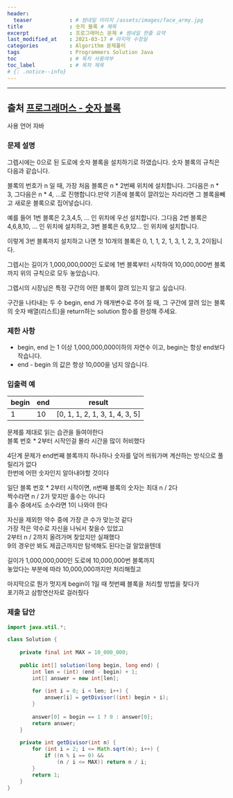 ```yaml
---
header:
  teaser            : # 썸네일 이미지 /assets/images/face_army.jpg
title               : 숫자 블록 # 제목
excerpt             : 프로그래머스 문제 # 썸네일 한줄 요약
last_modified_at    : 2021-03-17 # 마지막 수정일
categories          : Algorithm 문제풀이
tags                : Programmers Solution Java
toc                 : # 목차 사용여부
toc_label           : # 목차 제목
# {: .notice--info}
---
```


---
## 출처 [프로그래머스 - 숫자 블록](https://programmers.co.kr/learn/courses/30/lessons/12923)

사용 언어 자바

### 문제 설명
그렙시에는 0으로 된 도로에 숫자 블록을 설치하기로 하였습니다. 숫자 블록의 규칙은 다음과 같습니다.

블록의 번호가 n 일 때, 가장 처음 블록은 n * 2번째 위치에 설치합니다. 그다음은 n * 3, 그다음은 n * 4, ...로 진행합니다.만약 기존에 블록이 깔려있는 자리라면 그 블록을빼고 새로운 블록으로 집어넣습니다.

예를 들어 1번 블록은 2,3,4,5, ... 인 위치에 우선 설치합니다. 그다음 2번 블록은 4,6,8,10, ... 인 위치에 설치하고, 3번 블록은 6,9,12... 인 위치에 설치합니다.

이렇게 3번 블록까지 설치하고 나면 첫 10개의 블록은 0, 1, 1, 2, 1, 3, 1, 2, 3, 2이됩니다.

그렙시는 길이가 1,000,000,000인 도로에 1번 블록부터 시작하여 10,000,000번 블록까지 위의 규칙으로 모두 놓았습니다.

그렙시의 시장님은 특정 구간의 어떤 블록이 깔려 있는지 알고 싶습니다.

구간을 나타내는 두 수 begin, end 가 매개변수로 주어 질 때, 그 구간에 깔려 있는 블록의 숫자 배열(리스트)을 return하는 solution 함수를 완성해 주세요.

### 제한 사항
- begin, end 는 1 이상 1,000,000,000이하의 자연수 이고, begin는 항상 end보다 작습니다.
- end - begin 의 값은 항상 10,000을 넘지 않습니다.

### 입출력 예

| begin | end | result                         |
| ----- | --- | ------------------------------ |
| 1     | 10  | [0, 1, 1, 2, 1, 3, 1, 4, 3, 5] |

문제를 제대로 읽는 습관을 들여야한다  
블록 번호 * 2부터 시작인걸 몰라 시간을 많이 허비했다  

4단계 문제가 end번째 블록까지 하나하나 숫자를 덮어 씌워가며 계산하는 방식으로 풀릴리가 없다  
한번에 어떤 숫자인지 알아내야할 것이다  

일단 블록 번호 * 2부터 시작이면, n번째 블록의 숫자는 최대 n / 2다  
짝수라면 n / 2가 맞지만 홀수는 아니다  
홀수 중에서도 소수라면 1이 나와야 한다  

자신을 제외한 약수 중에 가장 큰 수가 맞는것 같다  
가장 작은 약수로 자신을 나눠서 찾을수 있었고  
2부터 n / 2까지 올려가며 찾았지만 실패했다  
9의 경우만 봐도 제곱근까지만 탐색해도 된다는걸 알았을텐데  

길이가 1,000,000,000인 도로에 10,000,000번 블록까지  
놓았다는 부분에 따라 10,000,000까지만 처리해줬고  

마지막으로 뭔가 멋지게 begin이 1일 때 첫번째 블록을 처리할 방법을 찾다가  
포기하고 삼항연산자로 걸러줬다  



### 제출 답안

```java
import java.util.*;

class Solution {
    
    private final int MAX = 10_000_000;
    
    public int[] solution(long begin, long end) {
        int len = (int) (end - begin) + 1;
        int[] answer = new int[len];
        
        for (int i = 0; i < len; i++) {
            answer[i] = getDivisor((int) begin + i);
        }
        
        answer[0] = begin == 1 ? 0 : answer[0];
        return answer;
    }
    
    private int getDivisor(int n) {
        for (int i = 2; i <= Math.sqrt(n); i++) {
            if ((n % i == 0) &&
                (n / i <= MAX)) return n / i;
        }
        return 1;
    }
}
```